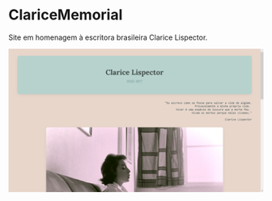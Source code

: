 # ClariceMemorial

Site em homenagem à escritora brasileira Clarice Lispector.

<img src="print.png">
